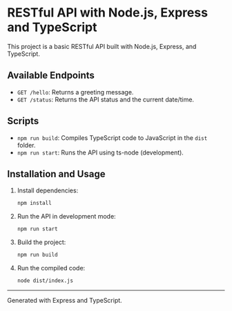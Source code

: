 # RESTful API with Node.js, Express and TypeScript

This project is a basic RESTful API built with Node.js, Express, and TypeScript.

## Available Endpoints

- `GET /hello`: Returns a greeting message.
- `GET /status`: Returns the API status and the current date/time.

## Scripts

- `npm run build`: Compiles TypeScript code to JavaScript in the `dist` folder.
- `npm run start`: Runs the API using ts-node (development).

## Installation and Usage

1. Install dependencies:
   ```sh
   npm install
   ```
2. Run the API in development mode:
   ```sh
   npm run start
   ```
3. Build the project:
   ```sh
   npm run build
   ```
4. Run the compiled code:
   ```sh
   node dist/index.js
   ```

---

Generated with Express and TypeScript.
